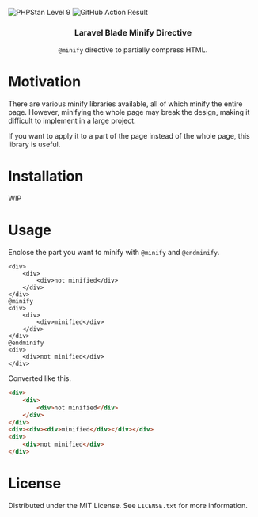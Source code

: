 ![PHPStan Level 9](https://img.shields.io/badge/PHPStan-Level%209-brightgreen)
![GitHub Action Result](https://img.shields.io/github/workflow/status/yamadashy/laravel-blade-minify-directive/workflows?style=flat&logo=github)

<div align="center">
  <h3 align="center">Laravel Blade Minify Directive</h3>
  <p align="center">
    <code>@minify</code> directive to partially compress HTML.
  </p>
</div>

# Motivation
There are various minify libraries available, all of which minify the entire page.
However, minifying the whole page may break the design, making it difficult to implement in a large project.

If you want to apply it to a part of the page instead of the whole page, this library is useful.

# Installation
WIP

# Usage

Enclose the part you want to minify with `@minify` and `@endminify`.
```blade
<div>
    <div>
        <div>not minified</div>
    </div>
</div>
@minify
<div>
    <div>
        <div>minified</div>
    </div>
</div>
@endminify
<div>
    <div>not minified</div>
</div>
```

Converted like this.
```html
<div>
    <div>
        <div>not minified</div>
    </div>
</div>
<div><div><div>minified</div></div></div>
<div>
    <div>not minified</div>
</div>
```

# License
Distributed under the MIT License. See `LICENSE.txt` for more information.
